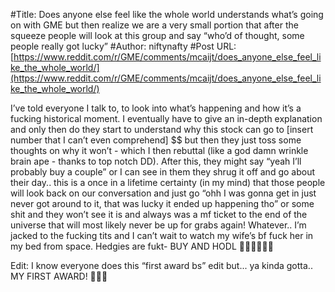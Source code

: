 #Title: Does anyone else feel like the whole world understands what’s going on with GME but then realize we are a very small portion that after the squeeze people will look at this group and say “who’d of thought, some people really got lucky”
#Author: niftynafty
#Post URL: [https://www.reddit.com/r/GME/comments/mcaijt/does_anyone_else_feel_like_the_whole_world/](https://www.reddit.com/r/GME/comments/mcaijt/does_anyone_else_feel_like_the_whole_world/)


I’ve told everyone I talk to, to look into what’s happening and how it’s a fucking historical moment. I eventually have to give an in-depth explanation and only then do they start to understand why this stock can go to [insert number that I can’t even comprehend] $$ but then they just toss some thoughts on why it won’t - which I then rebuttal (like a god damn wrinkle brain ape - thanks to top notch DD). After this, they might say “yeah I’ll probably buy a couple” or I can see in them they shrug it off and go about their day.. this is a once in a lifetime certainty (in my mind) that those people will look back on our conversation and just go “ohh I was gonna get in just never got around to it, that was lucky it ended up happening tho” or some shit and they won’t see it is and always was a mf ticket to the end of the universe that will most likely never be up for grabs again! Whatever.. I’m jacked to the fucking tits and I can’t wait to watch my wife’s bf fuck her in my bed from space. Hedgies are fukt- BUY AND HODL 🦍🦍🦍🚀🚀🚀

Edit: I know everyone does this “first award bs” edit but... ya kinda gotta.. MY FIRST AWARD! 💎🙌🏻